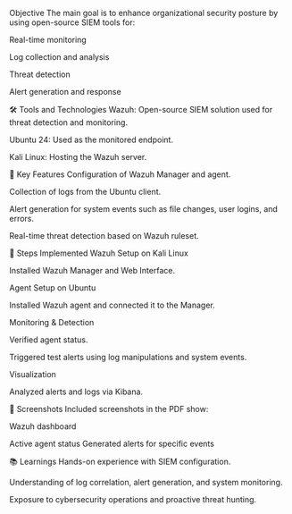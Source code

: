 Objective
The main goal is to enhance organizational security posture by using open-source SIEM tools for:

Real-time monitoring

Log collection and analysis

Threat detection

Alert generation and response

🛠️ Tools and Technologies
Wazuh: Open-source SIEM solution used for threat detection and monitoring.

Ubuntu 24: Used as the monitored endpoint.

Kali Linux: Hosting the Wazuh server.

🧪 Key Features
Configuration of Wazuh Manager and agent.

Collection of logs from the Ubuntu client.

Alert generation for system events such as file changes, user logins, and errors.

Real-time threat detection based on Wazuh ruleset.

📝 Steps Implemented
Wazuh Setup on Kali Linux

Installed Wazuh Manager and Web Interface.

Agent Setup on Ubuntu

Installed Wazuh agent and connected it to the Manager.

Monitoring & Detection

Verified agent status.

Triggered test alerts using log manipulations and system events.

Visualization

Analyzed alerts and logs via Kibana.

📸 Screenshots
Included screenshots in the PDF show:

Wazuh dashboard

Active agent status
Generated alerts for specific events

📚 Learnings
Hands-on experience with SIEM configuration.

Understanding of log correlation, alert generation, and system monitoring.

Exposure to cybersecurity operations and proactive threat hunting.

